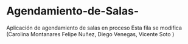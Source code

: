 # Agendamiento-de-Salas-
Aplicación de agendamiento de salas en proceso
Esta fila se modifica (Carolina Montanares Felipe Nuñez, Diego Venegas, Vicente Soto )

